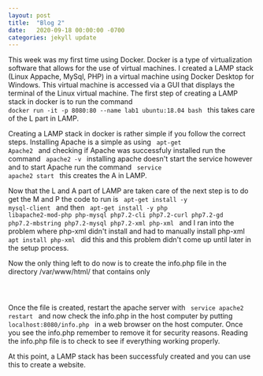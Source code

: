 ```yaml
---
layout: post
title:  "Blog 2"
date:   2020-09-18 00:00:00 -0700
categories: jekyll update
---
```

This week was my first time using Docker. Docker is a type of virtualization software that allows for the use of virtual machines. I created a LAMP stack (Linux Appache, MySql, PHP) in a virtual machine using Docker Desktop for Windows. This virtual machine is accessed via a GUI that displays the terminal of the Linux virtual machine. The first step of creating a LAMP stack in docker is to run the command <code> docker run -it -p 8080:80 --name lab1 ubuntu:18.04 bash </code> this takes care of the L part in LAMP.

Creating a LAMP stack in docker is rather simple if you follow the correct steps. Installing Apache is a simple as using <code> apt-get Apache2 </code> and checking if Apache was successfuly installed run the command <code> apache2 -v </code> installing apache doesn't start the service however and to start Apache run the command <code> service apache2 start </code> this creates the A in LAMP.

Now that the L and A part of LAMP are taken care of the next step is to do get the M and P the code to run is <code>  apt-get install -y mysql-client </code> and then <code>  apt-get install -y php libapache2-mod-php php-mysql php7.2-cli php7.2-curl php7.2-gd php7.2-mbstring php7.2-mysql php7.2-xml php-xml </code> and I ran into the problem where php-xml didn't install and had to manually install php-xml <code> apt install php-xml </code> did this and this problem didn't come up until later in the setup process.

Now the only thing left to do now is to create the info.php file in the directory /var/www/html/ that contains only 
<code>
<?php
phpinfo();
?>
</code>
Once the file is created, restart the apache server with <code> service apache2 restart </code> and now check the info.php in the host computer by putting <code> localhost:8080/info.php </code> in a web browser on the host computer. Once you see the info.php remember to remove it for security reasons. Reading the info.php file is to check to see if everything working properly.

At this point, a LAMP stack has been successfuly created and you can use this to create a website. 
